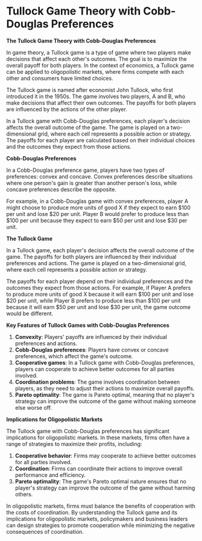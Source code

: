 # Tullock Game Theory with Cobb-Douglas Preferences

**The Tullock Game Theory with Cobb-Douglas Preferences**

In game theory, a Tullock game is a type of game where two players make decisions that affect each other's outcomes. The goal is to maximize the overall payoff for both players. In the context of economics, a Tullock game can be applied to oligopolistic markets, where firms compete with each other and consumers have limited choices.

The Tullock game is named after economist John Tullock, who first introduced it in the 1950s. The game involves two players, A and B, who make decisions that affect their own outcomes. The payoffs for both players are influenced by the actions of the other player.

In a Tullock game with Cobb-Douglas preferences, each player's decision affects the overall outcome of the game. The game is played on a two-dimensional grid, where each cell represents a possible action or strategy. The payoffs for each player are calculated based on their individual choices and the outcomes they expect from those actions.

**Cobb-Douglas Preferences**

In a Cobb-Douglas preference game, players have two types of preferences: convex and concave. Convex preferences describe situations where one person's gain is greater than another person's loss, while concave preferences describe the opposite.

For example, in a Cobb-Douglas game with convex preferences, player A might choose to produce more units of good X if they expect to earn $100 per unit and lose $20 per unit. Player B would prefer to produce less than $100 per unit because they expect to earn $50 per unit and lose $30 per unit.

**The Tullock Game**

In a Tullock game, each player's decision affects the overall outcome of the game. The payoffs for both players are influenced by their individual preferences and actions. The game is played on a two-dimensional grid, where each cell represents a possible action or strategy.

The payoffs for each player depend on their individual preferences and the outcomes they expect from those actions. For example, if Player A prefers to produce more units of good X because it will earn $100 per unit and lose $20 per unit, while Player B prefers to produce less than $100 per unit because it will earn $50 per unit and lose $30 per unit, the game outcome would be different.

**Key Features of Tullock Games with Cobb-Douglas Preferences**

1. **Convexity**: Players' payoffs are influenced by their individual preferences and actions.
2. **Cobb-Douglas preferences**: Players have convex or concave preferences, which affect the game's outcome.
3. **Cooperative games**: In a Tullock game with Cobb-Douglas preferences, players can cooperate to achieve better outcomes for all parties involved.
4. **Coordination problems**: The game involves coordination between players, as they need to adjust their actions to maximize overall payoffs.
5. **Pareto optimality**: The game is Pareto optimal, meaning that no player's strategy can improve the outcome of the game without making someone else worse off.

**Implications for Oligopolistic Markets**

The Tullock game with Cobb-Douglas preferences has significant implications for oligopolistic markets. In these markets, firms often have a range of strategies to maximize their profits, including:

1. **Cooperative behavior**: Firms may cooperate to achieve better outcomes for all parties involved.
2. **Coordination**: Firms can coordinate their actions to improve overall performance and efficiency.
3. **Pareto optimality**: The game's Pareto optimal nature ensures that no player's strategy can improve the outcome of the game without harming others.

In oligopolistic markets, firms must balance the benefits of cooperation with the costs of coordination. By understanding the Tullock game and its implications for oligopolistic markets, policymakers and business leaders can design strategies to promote cooperation while minimizing the negative consequences of coordination.
